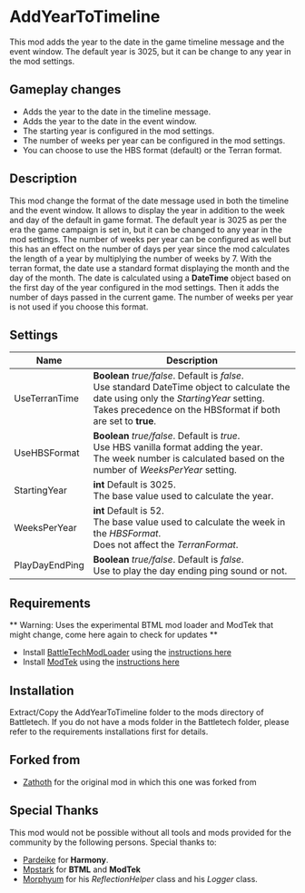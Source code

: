 
# AddYearToTimeline
This mod adds the year to the date in the game timeline message and the event window.
The default year is 3025, but it can be change to any year in the mod settings.
## Gameplay changes
* Adds the year to the date in the timeline message.
* Adds the year to the date in the event window.
* The starting year is configured in the mod settings.
* The number of weeks per year can be configured in the mod settings.
* You can choose to use the HBS format (default) or the Terran format.
## Description
This mod change the format of the date message used in both the timeline and the event window. It allows to display the year in addition to the week and day of the default in game format.
The default year is 3025 as per the era the game campaign is set in, but it can be changed to any year in the mod settings.
The number of weeks per year can be configured as well but this has an effect on the number of days per year since the mod calculates the length of a year by multiplying the number of weeks by 7.
With the terran format, the date use a standard format displaying the month and the day of the month. The date is calculated using a **DateTime** object based on the first day of the year configured in the mod settings. Then it adds the number of days passed in the current game. The number of weeks per year is not used if you choose this format.
## Settings
| Name  | Description |
| ---- | --- |
| UseTerranTime | **Boolean** *true/false*. Default is *false*.<br>Use standard DateTime object to calculate the date using only the *StartingYear* setting.<br>Takes precedence on the HBSformat if both are set to **true**. |
| UseHBSFormat | **Boolean** *true/false*. Default is *true*.<br>Use HBS vanilla format adding the year.<br>The week number is calculated based on the number of *WeeksPerYear* setting. |
| StartingYear | **int** Default is 3025.<br>The base value used to calculate the year. |
| WeeksPerYear | **int** Default is 52.<br>The base value used to calculate the week in the *HBSFormat*.<br>Does not affect the *TerranFormat*. |
| PlayDayEndPing | **Boolean** *true/false*. Default is *false*.<br>Use to play the day ending ping sound or not.|
## Requirements
** Warning: Uses the experimental BTML mod loader and ModTek that might change, come here again to check for updates **
* Install [BattleTechModLoader](https://github.com/Mpstark/BattleTechModLoader/releases) using the [instructions here](https://github.com/Mpstark/BattleTechModLoader)
* Install [ModTek](https://github.com/Mpstark/ModTek/releases) using the [instructions here](https://github.com/Mpstark/ModTek/tree/master/ModTek)
## Installation
Extract/Copy the AddYearToTimeline folder to the mods directory of Battletech.
If you do not have a mods folder in the Battletech folder, please refer to the requirements installations first for details.
## Forked from
* [Zathoth](https://github.com/Zathoth) for the original mod in which this one was forked from 
## Special Thanks
This mod would not be possible without all tools and mods provided for the community by the following persons. Special thanks to:
* [Pardeike](https://github.com/pardeike) for **Harmony**.
* [Mpstark](https://github.com/Mpstark) for **BTML** and **ModTek**
* [Morphyum](https://github.com/Morphyum) for his *ReflectionHelper* class and his *Logger* class.